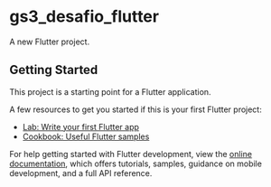 # gs3_desafio_flutter

A new Flutter project.

## Getting Started

This project is a starting point for a Flutter application.

A few resources to get you started if this is your first Flutter project:

- [Lab: Write your first Flutter app](https://docs.flutter.dev/get-started/codelab)
- [Cookbook: Useful Flutter samples](https://docs.flutter.dev/cookbook)

For help getting started with Flutter development, view the
[online documentation](https://docs.flutter.dev/), which offers tutorials,
samples, guidance on mobile development, and a full API reference.
<View
android:id="@+id/gs3"
android:layout_width="203.09dp"
android:layout_height="82.89dp"
android:layout_alignParentLeft="true"
android:layout_marginLeft="84.59dp"
android:layout_alignParentTop="true"
android:layout_marginTop="79dp"
android:background="#FFFFFF"
/>



<View
android:id="@+id/tecnologia"
android:layout_width="204.34dp"
android:layout_height="37.05dp"
android:layout_alignParentLeft="true"
android:layout_marginLeft="85.22dp"
android:layout_alignParentTop="true"
android:layout_marginTop="169.93dp"
android:background="#FFFFFF"
/>



<View
android:id="@+id/rectangle_1"
android:layout_width="5.65dp"
android:layout_height="15.57dp"
android:layout_alignParentLeft="true"
android:layout_marginLeft="145dp"
android:layout_alignParentTop="true"
android:layout_marginTop="120.32dp"
android:background="#45A1E7"
/>

